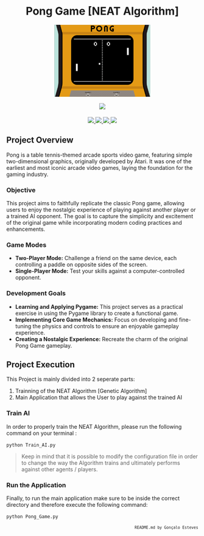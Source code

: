 <p>
<div align="center">

# Pong Game [NEAT Algorithm]
</div>
</p>

<p align="center" width="100%">
    <img src="./Pong Game/Assets/Pong_Game.gif" width="50%" height="50%" />
</p>

<div align="center">
    <a>
        <img src="https://img.shields.io/badge/Made%20with-Python-white?style=for-the-badge&logo=Python&logoColor=white">
    </a>
</div>

<br/>

<div align="center">
    <a href="https://github.com/EstevesX10/Pong-Game/blob/main/LICENSE">
        <img src="https://img.shields.io/github/license/EstevesX10/Pong-Game?style=flat&logo=gitbook&logoColor=white&label=License&color=white">
    </a>
    <a href="">
        <img src="https://img.shields.io/github/repo-size/EstevesX10/Pong-Game?style=flat&logo=googlecloudstorage&logoColor=white&logoSize=auto&label=Repository%20Size&color=white">
    </a>
    <a href="">
        <img src="https://img.shields.io/github/stars/EstevesX10/Pong-Game?style=flat&logo=adafruit&logoColor=white&logoSize=auto&label=Stars&color=white">
    </a>
    <a href="https://github.com/EstevesX10/Pong-Game/blob/main/DEPENDENCIES.md">
        <img src="https://img.shields.io/badge/Dependencies-DEPENDENCIES.md-white?style=flat&logo=anaconda&logoColor=white&logoSize=auto&color=white"> 
    </a>
</div>

## Project Overview

Pong is a table tennis-themed arcade sports video game, featuring simple two-dimensional graphics, originally developed by Atari. It was one of the earliest and most iconic arcade video games, laying the foundation for the gaming industry.

### Objective

This project aims to faithfully replicate the classic Pong game, allowing users to enjoy the nostalgic experience of playing against another player or a trained AI opponent. The goal is to capture the simplicity and excitement of the original game while incorporating modern coding practices and enhancements.

### Game Modes

- **Two-Player Mode:** Challenge a friend on the same device, each controlling a paddle on opposite sides of the screen.
- **Single-Player Mode:** Test your skills against a computer-controlled opponent.

### Development Goals

- **Learning and Applying Pygame:** This project serves as a practical exercise in using the Pygame library to create a functional game.
- **Implementing Core Game Mechanics:** Focus on developing and fine-tuning the physics and controls to ensure an enjoyable gameplay experience.
- **Creating a Nostalgic Experience:** Recreate the charm of the original Pong Game gameplay.

## Project Execution

This Project is mainly divided into 2 seperate parts:

1. Trainning of the NEAT Algorithm [Genetic Algorithm]
2. Main Application that allows the User to play against the trained AI

### Train AI

In order to properly train the NEAT Algorithm, please run the following command on your terminal :

    python Train_AI.py

> Keep in mind that it is possible to modify the configuration file in order to change the way the Algorithm trains and ultimately performs against other agents / players.

### Run the Application

Finally, to run the main application make sure to be inside the correct directory and therefore execute the following command:

    python Pong_Game.py

<div align="right">
<sub>
<!-- <sup></sup> -->

`README.md by Gonçalo Esteves`
</sub>
</div>